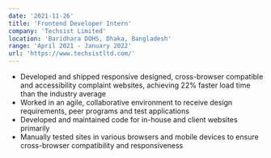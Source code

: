 ```yaml
---
date: '2021-11-26'
title: 'Frontend Developer Intern'
company: 'Techsist Limited'
location: 'Baridhara DOHS, Dhaka, Bangladesh'
range: 'April 2021 - January 2022'
url: 'https://www.techsistltd.com/'
---
```


- Developed and shipped responsive designed, cross-browser compatible and accessibility complaint websites, achieving 22% faster load time than the industry average
- Worked in an agile, collaborative environment to receive design requirements, peer programs and test applications
- Developed and maintained code for in-house and client websites primarily
- Manually tested sites in various browsers and mobile devices to ensure cross-browser compatibility and responsiveness
